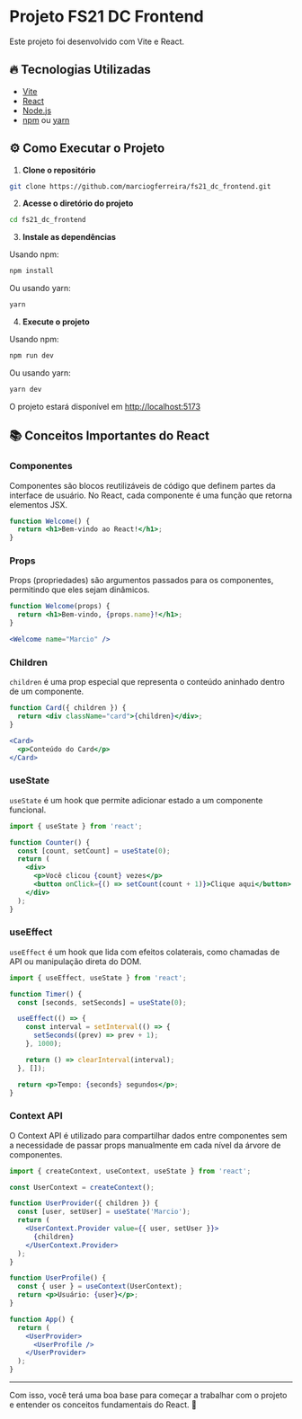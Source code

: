 # Projeto FS21 DC Frontend

Este projeto foi desenvolvido com Vite e React.

## 🔥 Tecnologias Utilizadas
- [Vite](https://vitejs.dev/)
- [React](https://react.dev/)
- [Node.js](https://nodejs.org/)
- [npm](https://www.npmjs.com/) ou [yarn](https://yarnpkg.com/)

## ⚙️ Como Executar o Projeto

1. **Clone o repositório**

```bash
git clone https://github.com/marciogferreira/fs21_dc_frontend.git
```

2. **Acesse o diretório do projeto**

```bash
cd fs21_dc_frontend
```

3. **Instale as dependências**

Usando npm:

```bash
npm install
```

Ou usando yarn:

```bash
yarn
```

4. **Execute o projeto**

Usando npm:

```bash
npm run dev
```

Ou usando yarn:

```bash
yarn dev
```

O projeto estará disponível em [http://localhost:5173](http://localhost:5173)

## 📚 Conceitos Importantes do React

### Componentes
Componentes são blocos reutilizáveis de código que definem partes da interface de usuário. No React, cada componente é uma função que retorna elementos JSX.

```jsx
function Welcome() {
  return <h1>Bem-vindo ao React!</h1>;
}
```

### Props
Props (propriedades) são argumentos passados para os componentes, permitindo que eles sejam dinâmicos.

```jsx
function Welcome(props) {
  return <h1>Bem-vindo, {props.name}!</h1>;
}

<Welcome name="Marcio" />
```

### Children
`children` é uma prop especial que representa o conteúdo aninhado dentro de um componente.

```jsx
function Card({ children }) {
  return <div className="card">{children}</div>;
}

<Card>
  <p>Conteúdo do Card</p>
</Card>
```

### useState
`useState` é um hook que permite adicionar estado a um componente funcional.

```jsx
import { useState } from 'react';

function Counter() {
  const [count, setCount] = useState(0);
  return (
    <div>
      <p>Você clicou {count} vezes</p>
      <button onClick={() => setCount(count + 1)}>Clique aqui</button>
    </div>
  );
}
```

### useEffect
`useEffect` é um hook que lida com efeitos colaterais, como chamadas de API ou manipulação direta do DOM.

```jsx
import { useEffect, useState } from 'react';

function Timer() {
  const [seconds, setSeconds] = useState(0);

  useEffect(() => {
    const interval = setInterval(() => {
      setSeconds((prev) => prev + 1);
    }, 1000);

    return () => clearInterval(interval);
  }, []);

  return <p>Tempo: {seconds} segundos</p>;
}
```

### Context API
O Context API é utilizado para compartilhar dados entre componentes sem a necessidade de passar props manualmente em cada nível da árvore de componentes.

```jsx
import { createContext, useContext, useState } from 'react';

const UserContext = createContext();

function UserProvider({ children }) {
  const [user, setUser] = useState('Marcio');
  return (
    <UserContext.Provider value={{ user, setUser }}>
      {children}
    </UserContext.Provider>
  );
}

function UserProfile() {
  const { user } = useContext(UserContext);
  return <p>Usuário: {user}</p>;
}

function App() {
  return (
    <UserProvider>
      <UserProfile />
    </UserProvider>
  );
}
```

---

Com isso, você terá uma boa base para começar a trabalhar com o projeto e entender os conceitos fundamentais do React. 🚀

